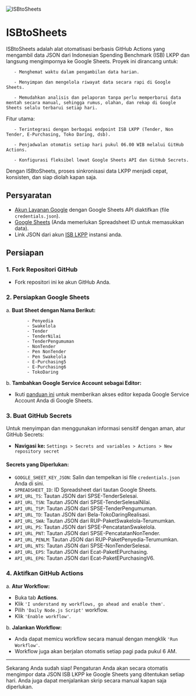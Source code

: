 ![ISBtoSheets](https://github.com/deniganda/ISBtoSheets/blob/main/Guide/ISBtoSheets.png)

# ISBtoSheets
ISBtoSheets adalah alat otomatisasi berbasis GitHub Actions yang mengambil data JSON dari Indonesian Spending Benchmark (ISB) LKPP dan langsung mengimpornya ke Google Sheets.
Proyek ini dirancang untuk:
```
   - Menghemat waktu dalam pengambilan data harian.

   - Menyimpan dan mengelola riwayat data secara rapi di Google Sheets.

   - Memudahkan analisis dan pelaporan tanpa perlu memperbarui data mentah secara manual, sehingga rumus, olahan, dan rekap di Google Sheets selalu terbarui setiap hari.
```
Fitur utama:
```
   - Terintegrasi dengan berbagai endpoint ISB LKPP (Tender, Non Tender, E-Purchasing, Toko Daring, dsb).

   - Penjadwalan otomatis setiap hari pukul 06.00 WIB melalui GitHub Actions.

   - Konfigurasi fleksibel lewat Google Sheets API dan GitHub Secrets.
```
Dengan ISBtoSheets, proses sinkronisasi data LKPP menjadi cepat, konsisten, dan siap diolah kapan saja.

## Persyaratan
- [Akun Layanan Google](https://github.com/deniganda/ISBtoSheets/blob/main/Guide/Google%20Service%20Account.md) dengan Google Sheets API diaktifkan (file `credentials.json`).
- [Google Sheets](https://github.com/deniganda/ISBtoSheets/blob/main/Guide/Google%20Sheets.md) (Anda memerlukan Spreadsheet ID untuk memasukkan data).
- Link JSON dari akun [ISB LKPP](https://isb.lkpp.go.id/isb-2) instansi anda.

## Persiapan

### 1. Fork Repositori GitHub

- Fork repositori ini ke akun GitHub Anda.

### 2. Persiapkan Google Sheets

a. **Buat Sheet dengan Nama Berikut:**
``` 
        - Penyedia
        - Swakelola
        - Tender
        - TenderNilai
        - TenderPengumuman
        - NonTender
        - Pen NonTender
        - Pen Swakelola
        - E-Purchasing5
        - E-Purchasing6
        - TokoDaring
```
b. **Tambahkan Google Service Account sebagai Editor:**
- Ikuti [panduan ini](https://github.com/deniganda/ISBtoSheets/blob/main/Guide/Google%20Sheets.md#how-to-add-the-google-service-account-as-an-editor-in-google-sheets) untuk memberikan akses editor kepada Google Service Account Anda di Google Sheets.

### 3. Buat GitHub Secrets

Untuk menyimpan dan menggunakan informasi sensitif dengan aman, atur GitHub Secrets:

- **Navigasi ke:** `Settings > Secrets and variables > Actions > New repository secret`

#### **Secrets yang Diperlukan:**
- `GOOGLE_SHEET_KEY_JSON`: Salin dan tempelkan isi file `credentials.json` Anda di sini.
- `SPREADSHEET_ID`: ID Spreadsheet dari tautan Google Sheets.
- `API_URL_TS`: Tautan JSON dari SPSE-TenderSelesai.
- `API_URL_TSN`: Tautan JSON dari SPSE-TenderSelesaiNilai.
- `API_URL_TSP`: Tautan JSON dari SPSE-TenderPengumuman.
- `API_URL_TD`: Tautan JSON dari Bela-TokoDaringRealisasi.
- `API_URL_SWA`: Tautan JSON dari RUP-PaketSwakelola-Terumumkan.
- `API_URL_PS`: Tautan JSON dari SPSE-PencatatanSwakelola.
- `API_URL_PNT`: Tautan JSON dari SPSE-PencatatanNonTender.
- `API_URL_PENLM`: Tautan JSON dari RUP-PaketPenyedia-Terumumkan.
- `API_URL_NTS`: Tautan JSON dari SPSE-NonTenderSelesai.
- `API_URL_EP5`: Tautan JSON dari Ecat-PaketEPurchasing.
- `API_URL_EP6`: Tautan JSON dari Ecat-PaketEPurchasingV6.

### 4. Aktifkan GitHub Actions

a. **Atur Workflow:**
- Buka tab **Actions**.
- Klik `'I understand my workflows, go ahead and enable them'`.
- Pilih `'Daily Node.js Script'` workflow.
- Klik `'Enable workflow'`.

b. **Jalankan Workflow:**
- Anda dapat memicu workflow secara manual dengan mengklik `'Run Workflow'`.
- Workflow juga akan berjalan otomatis setiap pagi pada pukul 6 AM.

---

Sekarang Anda sudah siap! Pengaturan Anda akan secara otomatis mengimpor data JSON ISB LKPP ke Google Sheets yang ditentukan setiap hari. Anda juga dapat menjalankan skrip secara manual kapan saja diperlukan.
